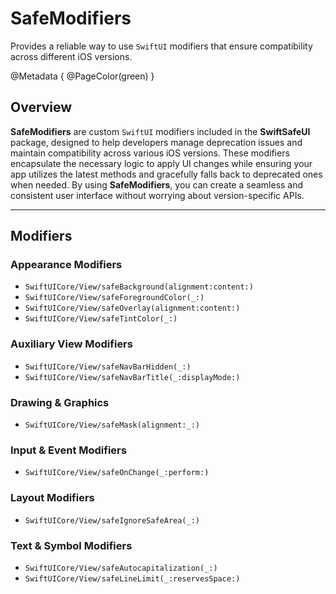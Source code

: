 # SafeModifiers

Provides a reliable way to use `SwiftUI` modifiers that ensure compatibility across different iOS versions.

@Metadata {
    @PageColor(green)
}


## Overview
**SafeModifiers** are custom `SwiftUI` modifiers included in the **SwiftSafeUI** package, designed to help developers manage deprecation issues and maintain compatibility across various iOS versions. These modifiers encapsulate the necessary logic to apply UI changes while ensuring your app utilizes the latest methods and gracefully falls back to deprecated ones when needed. By using **SafeModifiers**, you can create a seamless and consistent user interface without worrying about version-specific APIs.


***


## Modifiers

### Appearance Modifiers

- ``SwiftUICore/View/safeBackground(alignment:content:)``
- ``SwiftUICore/View/safeForegroundColor(_:)``
- ``SwiftUICore/View/safeOverlay(alignment:content:)``
- ``SwiftUICore/View/safeTintColor(_:)``

### Auxiliary View Modifiers

- ``SwiftUICore/View/safeNavBarHidden(_:)``
- ``SwiftUICore/View/safeNavBarTitle(_:displayMode:)``

### Drawing & Graphics

- ``SwiftUICore/View/safeMask(alignment:_:)``

### Input & Event Modifiers

- ``SwiftUICore/View/safeOnChange(_:perform:)``

### Layout Modifiers

- ``SwiftUICore/View/safeIgnoreSafeArea(_:)``

### Text & Symbol Modifiers

- ``SwiftUICore/View/safeAutocapitalization(_:)``
- ``SwiftUICore/View/safeLineLimit(_:reservesSpace:)``
